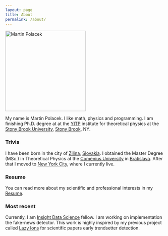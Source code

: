 ```yaml
---
layout: page
title: About
permalink: /about/
---
```


<img src="https://kvitnucazahradka.github.io/parsley/pictures/ja.JPG" alt="Martin Polacek" width="255px" >


My name is Martin Polacek. I like math, physics and programming. I am finishing Ph.D. degree at
at the [YITP][yitp] institute for theoretical physics at the [Stony Brook University][sb], [Stony Brook][sbrook], NY.

### Trivia

I have been born in the city of [Zilina][zln], [Slovakia][svk]. I obtained the
Master Degree (MSc.) in Theoretical Physics at the [Comenius University][cmn] in
[Bratislava][bts]. After that I moved to [New York City][nyc], where I currently live.

### Resume

You can read more about my scientific and professional interests in my [Resume][resume].

### Most recent

Currently, I am [Insight Data Science][ins] fellow. I am working on implementation 
the fake-news detector. This work is highly inspired by my previous project called [Lazy Ions][LI] for scientific papers 
early trendsetter detection.


[zln]: https://en.wikipedia.org/wiki/Žilina "Zilina"
[svk]: https://en.wikipedia.org/wiki/Slovakia "Slovakia"
[cmn]: http://uniba.sk/en/ "Comenius_University"
[bts]: https://en.wikipedia.org/wiki/Bratislava "Bratislava"
[nyc]: https://en.wikipedia.org/wiki/New_York_City "NYC"
[yitp]: http://insti.physics.sunysb.edu/itp/www/ "YITP"
[sb]: http://www.stonybrook.edu "Stony Brook University"
[sbrook]: https://en.wikipedia.org/wiki/Stony_Brook,_New_York "Stony Brook"
[resume]: https://kvitnucazahradka.github.io/parsley/pdf/Martin_Polacek_res.pdf "Martin Polacek Resume"
[LI]: https://github.com/KvitnucaZahradka/LAZY_IONS/blob/master/Document.py "Lazy Ions: The Python Module for new trendsetters prediction"
[ins]: http://insightdatascience.com "Insight Data Science"